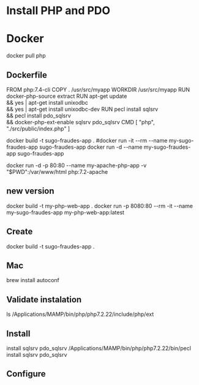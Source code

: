  
# Install PHP and PDO  

# Docker 
docker pull php

## Dockerfile
FROM php:7.4-cli
COPY . /usr/src/myapp
WORKDIR /usr/src/myapp
RUN docker-php-source extract 
RUN apt-get update \
    && yes | apt-get install unixodbc\
    && yes | apt-get install unixodbc-dev
RUN pecl install sqlsrv \
    && pecl install pdo_sqlsrv \
    && docker-php-ext-enable sqlsrv pdo_sqlsrv
CMD [ "php", "./src/public/index.php" ]


docker build -t sugo-fraudes-app .
#docker run -it --rm --name my-sugo-fraudes-app sugo-fraudes-app
docker run -d --name my-sugo-fraudes-app sugo-fraudes-app

docker run -d -p 80:80 --name my-apache-php-app -v "$PWD":/var/www/html php:7.2-apache

## new version

docker build -t my-php-web-app .
docker run -p 8080:80 --rm -it --name my-sugo-fraudes-app my-php-web-app:latest


## Create 
docker build -t sugo-fraudes-app .


## Mac 
brew install autoconf

## Validate instalation
ls /Applications/MAMP/bin/php/php7.2.22/include/php/ext

## Install 
 install sqlsrv pdo_sqlsrv
 /Applications/MAMP/bin/php/php7.2.22/bin/pecl install sqlsrv pdo_sqlsrv


## Configure 